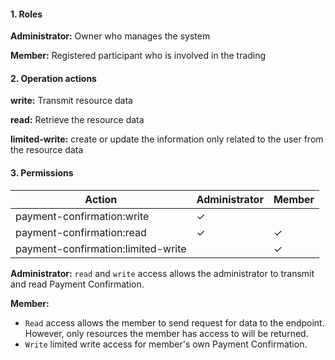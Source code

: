#### 1. Roles

**Administrator:** Owner who manages the system

**Member:** Registered participant who is involved in the trading

#### 2. Operation actions

**write:** Transmit resource data

**read:** Retrieve the resource data

**limited-write:** create or update the information only related to the user from the resource data

#### 3. Permissions


|      Action                      | Administrator       | Member            |
|----------------------------------|---------------------|-------------------|
| payment-confirmation:write  | ✓                   |                 |
| payment-confirmation:read   | ✓                   | ✓                |
| payment-confirmation:limited-write  |                    | ✓                |

**Administrator:** `read` and `write` access allows the administrator to transmit and read Payment Confirmation.

**Member:** 
- `Read` access allows the member to send request for data to the endpoint. However, only resources the member has access to will be returned. 
- `Write` limited write access for member's own Payment Confirmation.